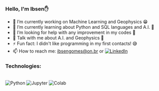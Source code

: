 ### Hello, I'm Ibsen✋

- 🔭 I’m currently working on Machine Learning and Geophysics 😁
- 🌱 I’m currently learning about Python and SQL languages and A.I. 🤩
- 🤔 I’m looking for help with any improvement in my codes 😬
- 💬 Talk with me about A.I. and Geophysics 🙂
- ⚡ Fun fact: I didn't like programming in my first contacts! 😅
- 📫 How to reach me: ibsengomes@on.br or [![LinkedIn](https://img.shields.io/badge/LinkedIn-0077B5?style=for-the-badge&logo=linkedin&logoColor=white)](https://www.linkedin.com/in/ibsen-pereira-da-silva-gomes-03954a153/)

### Technologies:
<div style="display: inline_block"><br/>
    <img align="center" alt="Python" src="https://img.shields.io/badge/Python-3776AB?style=for-the-badge&logo=python&logoColor=white" />
    <img align="center" alt="Jupyter" src="https://img.shields.io/badge/Made%20with-Jupyter-orange?style=for-the-badge&logo=Jupyter" />
    <img align="center" alt="Colab" src="https://img.shields.io/badge/Colab-F9AB00?style=for-the-badge&logo=googlecolab&color=525252" />

</div><br/>
